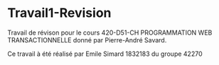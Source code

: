 # Travail1-Revision
Travail de révison pour le cours 420-D51-CH PROGRAMMATION WEB TRANSACTIONNELLE donné par Pierre-André Savard.

Ce travail à été réalisé par Emile Simard 1832183 du groupe 42270

